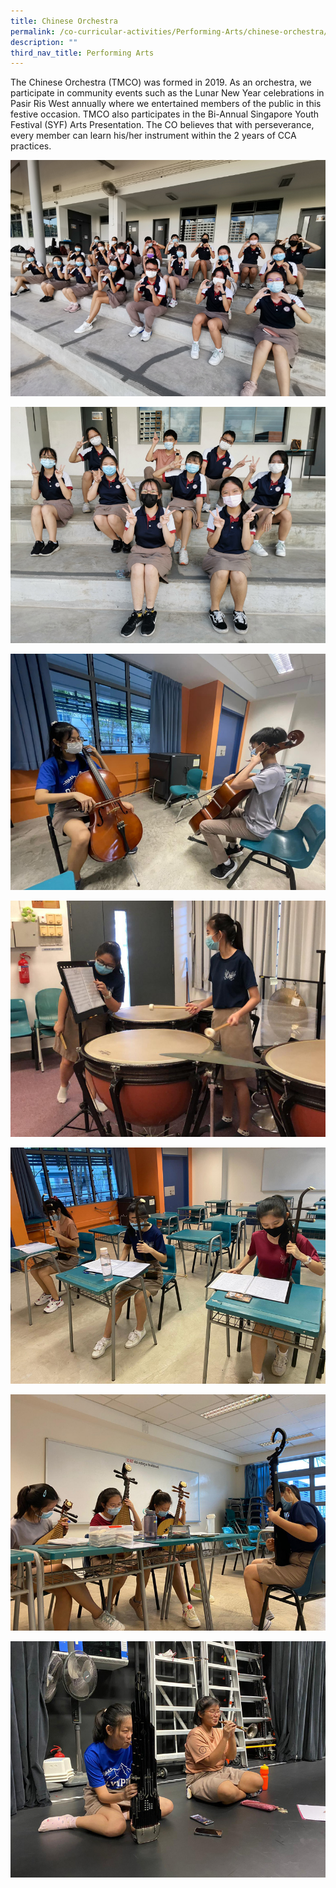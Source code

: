 ```yaml
---
title: Chinese Orchestra
permalink: /co-curricular-activities/Performing-Arts/chinese-orchestra/
description: ""
third_nav_title: Performing Arts
---
```

The Chinese Orchestra (TMCO) was formed in 2019. As an orchestra, we participate in community events such as the Lunar New Year celebrations in Pasir Ris West annually where we entertained members of the public in this festive occasion. TMCO also participates in the Bi-Annual Singapore Youth Festival (SYF) Arts Presentation. The CO believes that with perseverance, every member can learn his/her instrument within the 2 years of CCA practices.

![](/images/TMJC-StudentDevelopment_CCA_ChineseOrchestra_01.jpeg)

![](/images/TMJC-StudentDevelopment_CCA_ChineseOrchestra_02.jpeg)

![](/images/TMJC-StudentDevelopment_CCA_ChineseOrchestra_03.jpeg)

![](/images/TMJC-StudentDevelopment_CCA_ChineseOrchestra_04.jpeg)

![](/images/TMJC-StudentDevelopment_CCA_ChineseOrchestra_05.jpeg)

![](/images/TMJC-StudentDevelopment_CCA_ChineseOrchestra_06.jpeg)

![](/images/TMJC-StudentDevelopment_CCA_ChineseOrchestra_07.jpeg)








